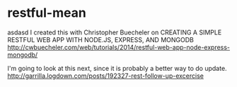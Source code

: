 # restful-mean
asdasd
I created this with Christopher Buecheler on CREATING A SIMPLE RESTFUL WEB APP WITH NODE.JS, EXPRESS, AND MONGODB
http://cwbuecheler.com/web/tutorials/2014/restful-web-app-node-express-mongodb/


I'm going to look at this next, since it is probably a better way to do update.
http://garrilla.logdown.com/posts/192327-rest-follow-up-excercise
